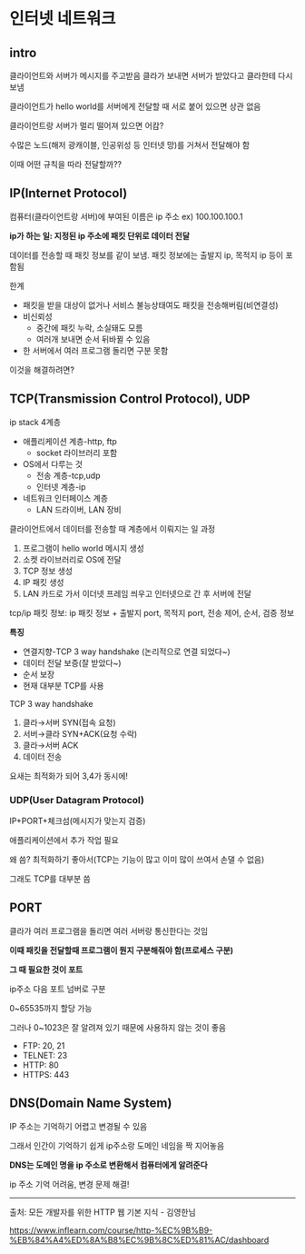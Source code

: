 # 인터넷 네트워크
## intro

클라이언트와 서버가 메시지를 주고받음 클라가 보내면 서버가 받았다고 클라한테 다시 보냄

클라이언트가 hello world를 서버에게 전달할 때 서로 붙어 있으면 상관 없음

클라이언트랑 서버가 멀리 떨어져 있으면 어캄?

수많은 노드(해저 광캐이블, 인공위성 등 인터넷 망)를 거쳐서 전달해야 함

이때 어떤 규칙을 따라 전달할까??

## IP(Internet Protocol)

컴퓨터(클라이언트랑 서버)에 부여된 이름은 ip 주소 ex) 100.100.100.1

**ip가 하는 일: 지정된 ip 주소에 패킷 단위로 데이터 전달**

데이터를 전송할 때 패킷 정보를 같이 보냄. 패킷 정보에는 출발지 ip, 목적지 ip 등이 포함됨

한계

- 패킷을 받을 대상이 없거나 서비스 불능상태여도 패킷을 전송해버림(비연결성)
- 비신뢰성
    - 중간에 패킷 누락, 소실돼도 모름
    - 여러개 보내면 순서 뒤바뀔 수 있음
- 한 서버에서 여러 프로그램 돌리면 구분 못함

이것을 해결하려면?

## TCP(Transmission Control Protocol), UDP

ip stack 4계층

- 애플리케이션 계층-http, ftp
    - socket 라이브러리 포함
- OS에서 다루는 것
    - 전송 계층-tcp,udp
    - 인터넷 계층-ip
- 네트워크 인터페이스 계층
    - LAN 드라이버, LAN 장비

클라이언트에서 데이터를 전송할 때 계층에서 이뤄지는 일 과정

1. 프로그램이 hello world 메시지 생성
2. 소켓 라이브러리로 OS에 전달
3. TCP 정보 생성
4. IP 패킷 생성
5. LAN 카드로 가서 이더넷 프레임 씌우고 인터넷으로 간 후 서버에 전달

tcp/ip 패킷 정보: ip 패킷 정보 + 출발지 port, 목적지 port, 전송 제어, 순서, 검증 정보

**특징**

- 연결지향-TCP  3 way handshake (논리적으로 연결 되었다~)
- 데이터 전달 보증(잘 받았다~)
- 순서 보장
- 현재 대부분 TCP를 사용

TCP 3 way handshake

1. 클라→서버 SYN(접속 요청)
2. 서버→클라 SYN+ACK(요청 수락)
3. 클라→서버 ACK
4. 데이터 전송

요새는 최적화가 되어 3,4가 동시에!

### UDP(User Datagram Protocol)

IP+PORT+체크섬(메시지가 맞는지 검증)

애플리케이션에서 추가 작업 필요

왜 씀? 최적화하기 좋아서(TCP는 기능이 많고 이미 많이 쓰여서 손댈 수 없음)

그래도 TCP를 대부분 씀

## PORT

클라가 여러 프로그램을 돌리면 여러 서버랑 통신한다는 것임

**이때 패킷을 전달할때 프로그램이 뭔지 구분해줘야 함(프로세스 구분)** 

**그 때 필요한 것이 포트**

ip주소 다음 포트 넘버로 구분

0~65535까지 할당 가능

그러나 0~1023은 잘 알려져 있기 때문에 사용하지 않는 것이 좋음

- FTP: 20, 21
- TELNET: 23
- HTTP: 80
- HTTPS: 443

## DNS(Domain Name System)

IP 주소는 기억하기 어렵고 변경될 수 있음

그래서 인간이 기억하기 쉽게 ip주소랑 도메인 네임을 짝 지어놓음

**DNS는 도메인 명을 ip 주소로 변환해서 컴퓨터에게 알려준다**

ip 주소 기억 어려움, 변경 문제 해결!

---
출처: 모든 개발자를 위한 HTTP 웹 기본 지식 - 김영한님

https://www.inflearn.com/course/http-%EC%9B%B9-%EB%84%A4%ED%8A%B8%EC%9B%8C%ED%81%AC/dashboard

